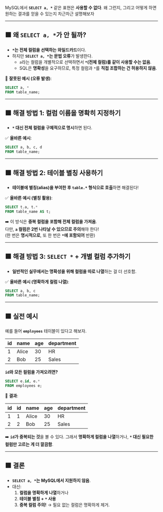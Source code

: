 MySQL에서 **`SELECT a, *`** 같은 표현은 **사용할 수 없다**. 왜 그런지, 그리고 어떻게 하면 원하는 결과를 얻을 수 있는지 차근차근 설명해보자

---

## 🟩 **왜 `SELECT a, *`가 안 될까?**
- **`*`는 전체 컬럼을 선택하는 와일드카드**이다.  
- 하지만 **`SELECT a, *`는 문법 오류**가 발생한다.  
  - `a`라는 컬럼을 개별적으로 선택하면서 **`*`(전체 컬럼)를 같이 사용할 수는 없음**.
  - SQL은 **명확성**을 요구하므로, 특정 컬럼과 `*`를 **직접 조합하는 건 허용하지 않음**.

🔴 **잘못된 예시 (오류 발생)**:
```sql
SELECT a, * 
FROM table_name;
```

---

## 🟩 **해결 방법 1: 컬럼 이름을 명확히 지정하기**
- **`*` 대신 전체 컬럼을 구체적으로 명시**하면 된다.

✅ **올바른 예시**:
```sql
SELECT a, b, c, d
FROM table_name;
```

---

## 🟩 **해결 방법 2: 테이블 별칭 사용하기**
- **테이블에 별칭(alias)을 부여한 후 `table.*` 형식으로 호출**하면 해결된다!

✅ **올바른 예시 (별칭 활용)**:
```sql
SELECT t.a, t.*
FROM table_name AS t;
```

➡️ 이 방식은 **중복 컬럼을 포함해 전체 컬럼을 가져옴**.  
다만, **`a` 컬럼은 2번 나타날 수 있으므로 주의**해야 한다!  
(한 번은 **명시적으로**, 또 한 번은 **`*`에 포함되어** 반환)

---

## 🟩 **해결 방법 3: `SELECT *` + 개별 컬럼 추가하기**
- **일반적인 실무에서는 명확성을 위해 컬럼을 따로 나열**하는 걸 더 선호함.

✅ **올바른 예시 (명확하게 컬럼 나열)**:
```sql
SELECT a, b, c
FROM table_name;
```

---

## 🟩 **실전 예시**
예를 들어 **`employees`** 테이블이 있다고 해보자.

| id | name  | age | department |
|----|-------|-----|------------|
| 1  | Alice | 30  | HR         |
| 2  | Bob   | 25  | Sales      |

**`id`와 모든 컬럼을 가져오려면?**

```sql
SELECT e.id, e.*
FROM employees e;
```

🔸 **결과**:

| id | id | name  | age | department |
|----|----|-------|-----|------------|
| 1  | 1  | Alice | 30  | HR         |
| 2  | 2  | Bob   | 25  | Sales      |

➡️ **`id`가 중복되는 것**을 볼 수 있다. 그래서 **명확하게 컬럼을 나열**하거나, **`*` 대신 필요한 컬럼만 고르는 게 더 깔끔함**.

---

## 🟩 **결론**
- **`SELECT a, *`는 MySQL에서 지원하지 않음**.  
- 대신:  
  1. **컬럼을 명확하게 나열**하거나  
  2. **테이블 별칭 + `*` 사용**  
  3. **중복 컬럼 주의!** → 필요 없는 컬럼은 명확하게 제거.

